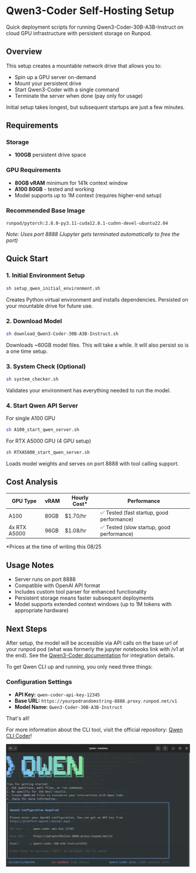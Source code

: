 # Qwen3-Coder Self-Hosting Setup

Quick deployment scripts for running Qwen3-Coder-30B-A3B-Instruct on cloud GPU infrastructure with persistent storage on Runpod.

## Overview

This setup creates a mountable network drive that allows you to:
- Spin up a GPU server on-demand
- Mount your persistent drive
- Start Qwen3-Coder with a single command
- Terminate the server when done (pay only for usage)

Initial setup takes longest, but subsequent startups are just a few minutes.

## Requirements

### Storage
- **100GB** persistent drive space

### GPU Requirements
- **80GB vRAM** minimum for 141k context window
- **A100 80GB** - tested and working
- Model supports up to 1M context (requires higher-end setup)

### Recommended Base Image
```
runpod/pytorch:2.8.0-py3.11-cuda12.8.1-cudnn-devel-ubuntu22.04
```
*Note: Uses port 8888 (Jupyter gets terminated automatically to free the port)*

## Quick Start

### 1. Initial Environment Setup
```bash
sh setup_qwen_initial_environment.sh
```
Creates Python virtual environment and installs dependencies. Persisted on your mountable drive for future use.

### 2. Download Model
```bash
sh download_Qwen3-Coder-30B-A3B-Instruct.sh
```
Downloads ~60GB model files. This will take a while. It will also persist so is a one time setup.

### 3. System Check (Optional)
```bash
sh system_checker.sh
```
Validates your environment has everything needed to run the model.

### 4. Start Qwen API Server
For single A100 GPU 
```bash
sh A100_start_qwen_server.sh
```


For RTX A5000 GPU (4 GPU setup)
```bash
sh RTXA5000_start_qwen_server.sh
```


Loads model weights and serves on port 8888 with tool calling support.

## Cost Analysis

| GPU Type | vRAM | Hourly Cost* | Performance |
|----------|------|-------------|-------------|
| A100 | 80GB | $1.70/hr | ✅ Tested (fast startup, good performance)|
| 4x RTX A5000  | 96GB | $1.08/hr | ✅ Tested (slow startup, good performance)|


*Prices at the time of writing this 08/25

## Usage Notes

- Server runs on port 8888
- Compatible with OpenAI API format
- Includes custom tool parser for enhanced functionality
- Persistent storage means faster subsequent deployments
- Model supports extended context windows (up to 1M tokens with appropriate hardware)

## Next Steps

After setup, the model will be accessible via API calls on the base url of your runpod pod (what was formerly the jupyter notebooks link with /v1 at the end). See the [Qwen3-Coder documentation](https://qwenlm.github.io/blog/qwen3-coder/) for integration details.


To get Qwen CLI up and running, you only need three things:

### Configuration Settings
- **API Key:** `qwen-coder-api-key-12345`
- **Base URL:** `https://yourpodrandomstring-8888.proxy.runpod.net/v1` 
- **Model Name:** `Qwen3-Coder-30B-A3B-Instruct`

That's all!

For more information about the CLI tool, visit the official repository: [Qwen CLI Coder](https://github.com/QwenLM/qwen-code)!

![Qwen CLI screenshot with creds](qwen3coder-screenshot.png)